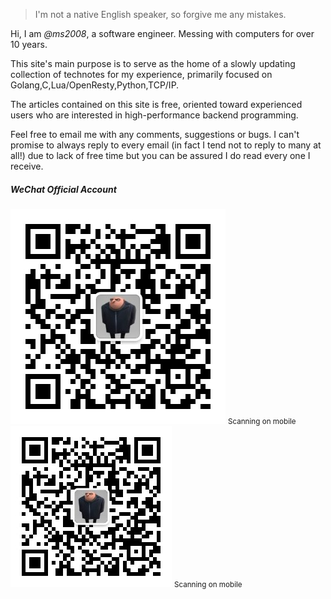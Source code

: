 > I'm not a native English speaker, so forgive me any mistakes.

Hi, I am *@ms2008*, a software engineer. Messing with computers for over 10 years.

This site's main purpose is to serve as the home of a slowly updating collection of technotes for my experience, primarily focused on Golang,C,Lua/OpenResty,Python,TCP/IP.

The articles contained on this site is free, oriented toward experienced users who are interested in high-performance backend programming.

Feel free to email me with any comments, suggestions or bugs. I can't promise to always reply to every email (in fact I tend not to reply to many at all!) due to lack of free time but you can be assured I do read every one I receive.

##### WeChat Official Account

<div class="visible-md visible-lg">
    <img src="/img/wechat-344.jpg" width="344" />
    <small class="img-hint">Scanning on mobile</small>
</div>
<div class="visible-xs visible-sm">
    <img src="/img/wechat-258.jpg" width="258" />
    <small class="img-hint">Scanning on mobile</small>
</div>
